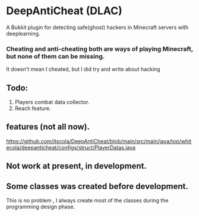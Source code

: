 # DeepAntiCheat (DLAC)
A Bukkit plugin for detecting safe(ghost) hackers in Minecraft servers with deeplearning.    

### Cheating and anti-cheating both are ways of playing Minecraft, **but** none of them can be missing.
It doesn't mean I cheated, but I did try and write about hacking

## Todo: 
1. Players combat data collector.
2. Reach feature.

## features (not all now).
https://github.com/itscola/DeepAntiCheat/blob/main/src/main/java/top/whitecola/deepanticheat/configs/struct/PlayerDatas.java

## Not work at present, in development.

## Some classes was created before development. 
This is no problem , I always create most of the classes during the programming design phase.
